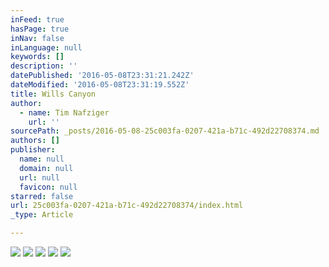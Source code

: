 ```yaml
---
inFeed: true
hasPage: true
inNav: false
inLanguage: null
keywords: []
description: ''
datePublished: '2016-05-08T23:31:21.242Z'
dateModified: '2016-05-08T23:31:19.552Z'
title: Wills Canyon
author:
  - name: Tim Nafziger
    url: ''
sourcePath: _posts/2016-05-08-25c003fa-0207-421a-b71c-492d22708374.md
authors: []
publisher:
  name: null
  domain: null
  url: null
  favicon: null
starred: false
url: 25c003fa-0207-421a-b71c-492d22708374/index.html
_type: Article

---
```

![](https://the-grid-user-content.s3-us-west-2.amazonaws.com/d61fac2a-ce91-4202-a049-7849b1a9f36f.jpg)
![](https://s3-us-west-2.amazonaws.com/the-grid-img/p/63582feac6ea4f2ebbfd37948938c99995c94bbf.jpg)
![](https://s3-us-west-2.amazonaws.com/the-grid-img/p/fedcabd3ecfa3b67931d13478f7620879897c31c.jpg)
![](https://the-grid-user-content.s3-us-west-2.amazonaws.com/4bf659b7-be2e-4689-9fd4-6c0217181566.jpg)
![](https://the-grid-user-content.s3-us-west-2.amazonaws.com/628fdbd6-99e2-43c3-bdd4-707db15536d0.jpg)